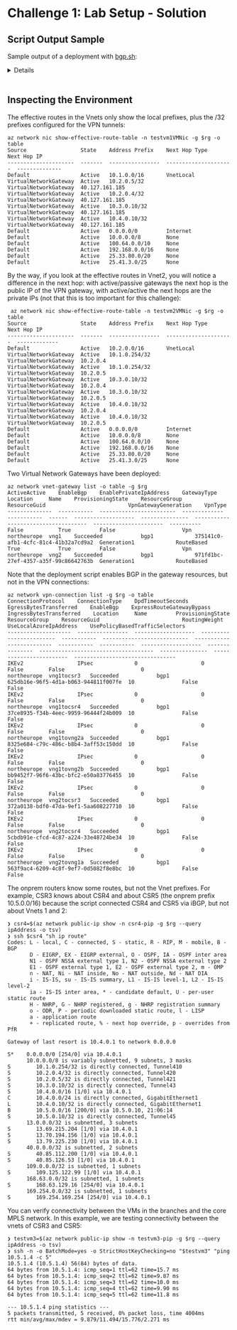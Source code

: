 # Challenge 1: Lab Setup - Solution

## Script Output Sample

Sample output of a deployment with [bgp.sh](https://github.com/erjosito/azcli/blob/master/bgp.sh):

<details>

<pre>
❯ ./bgp.sh "1:vng1:65001,2:vng:65002,3:csr:65100,4:csr:65100,5:csr:65100" "1:2:nobgp,1:3:nobgp,1:4:nobgp,2:3:nobgp,2:4:nobgp,3:4:nobgp,3:5,4:5" fasthackbgp northeurope "supersecretpsk"
All dependencies checked successfully
Azure CLI extension "log-analytics" found with version 0.2.1
Running on BASH
Press any key to start creating Azure resources into Azure subscription "Azure CXP FTA Internal Subscription JOMORE"...

Creating resource group fasthackbgp...
Accepting image terms for cisco:cisco-csr-1000v:16_12-byol:16.12.120190816...
Creating router of type vng1, id 1, ASN 65001...
Creating vnet vng1...
Creating test virtual machine testvm1 in vnet vng1 in new subnet 10.1.1.0/24...
Creating public IP addresses for gateway vng1...
Creating VNG vng1 in active/passive mode...
Creating router of type vng, id 2, ASN 65002...
Creating vnet vng2...
Creating test virtual machine testvm2 in vnet vng2 in new subnet 10.2.1.0/24...
Creating public IP addresses for gateway vng2...
Creating VNG vng2 in active/active mode...
Creating router of type csr, id 3, ASN 65100...
Creating VM csr3-nva in Vnet 10.3.0.0/16...
CSR created with IP address 52.138.173.126. Creating Local Network Gateway now...
Creating router of type csr, id 4, ASN 65100...
Creating VM csr4-nva in Vnet 10.4.0.0/16...
CSR created with IP address 40.69.71.195. Creating Local Network Gateway now...
Creating router of type csr, id 5, ASN 65100...
Creating VM csr5-nva in Vnet 10.5.0.0/16...
CSR created with IP address 52.164.228.44. Creating Local Network Gateway now...
Verifying 1:vng1:65001...
Gateway vng1 status is Updating
Verifying 2:vng:65002...
Gateway vng2 status is Updating
Verifying 3:csr:65100...
VM csr3-nva status is Creating, public IP is 52.138.173.126
Verifying 4:csr:65100...VM csr4-nva status is Creating, public IP is 40.69.71.195
Verifying 5:csr:65100...
VM csr5-nva status is Creating, public IP is 52.164.228.44
Waiting for CSR3 with IP address 52.138.173.126 to answer over SSH...
IP address 52.138.173.126 is available (wait time 3 minutes and 36 seconds). Answer to SSH command "show version | include uptime":
csr3-nva uptime is 0 minutes
Waiting for CSR4 with IP address 40.69.71.195 to answer over SSH...
IP address 40.69.71.195 is available (wait time 1 minutes and 4 seconds). Answer to SSH command "show version | include uptime":
csr4-nva uptime is 0 minutes
Waiting for CSR5 with IP address 52.164.228.44 to answer over SSH...
IP address 52.164.228.44 is available (wait time 1 minutes and 36 seconds). Answer to SSH command "show version | include uptime":
csr5-nva uptime is 1 minute
Our IP seems to be 109.125.122.99
Configuring CSR 52.138.173.126 for VPN and BGP...
Creating VM testvm3 in vnet csr3...
Enabling IP forwarding for csr3...
Our IP seems to be 109.125.122.99
Configuring CSR 40.69.71.195 for VPN and BGP...
Creating VM testvm4 in vnet csr4...
Enabling IP forwarding for csr4...
Our IP seems to be 109.125.122.99
Configuring CSR 52.164.228.44 for VPN and BGP...
Creating VM testvm5 in vnet csr5...
Enabling IP forwarding for csr5...
Adding RFC1918 prefixes to NSG csr3-nvaNSG...
Adding RFC1918 prefixes to NSG csr4-nvaNSG...
Adding RFC1918 prefixes to NSG csr5-nvaNSG...
Adding RFC1918 prefixes to NSG testvm1NSG...
Adding RFC1918 prefixes to NSG testvm2NSG...
Adding RFC1918 prefixes to NSG testvm3NSG...
Adding RFC1918 prefixes to NSG testvm4NSG...
Adding RFC1918 prefixes to NSG testvm5NSG...
Waiting for resource vng1 to finish provisioning...
Resource vng1 provisioning state is Succeeded, wait time 8 minutes and 14 seconds
Waiting for resource vng2 to finish provisioning...
Resource vng2 provisioning state is Succeeded, wait time 0 minutes and 1 seconds
Creating LA workspace log18471...
Configuring diagnostic settings for gateway vng1
Configuring diagnostic settings for gateway vng2
Creating connection between vng1 1 and vng 2, type "nobgp"...
Connecting vng1 and vng2. Finding out information about the gateways...
Extracted info for vpngw1: ASN 65001, 40.127.161.185, 10.1.0.254.
Creating local network gateways for vng1...
Creating local network gateways for vng2...
Extracted info for vpngw2: ASN 65002 GW0 40.127.161.56, 10.2.0.4. GW1 40.127.161.68, 10.2.0.5.
Connecting vng1 to local gateways for vng2...
Connecting vng2 to local gateways for vng1...
Creating connection between vng1 1 and csr 3, type "nobgp"...
Extracted info for vpngw: ASN 65001, 40.127.161.185, 10.1.0.254.
Configuring tunnels between CSR 3 and VPN GW 1
Configuring tunnel 310 in CSR 52.138.173.126...
No routing protocol configured on 310 in CSR 52.138.173.126...
Creating VPN connections in Azure...
Creating connection between vng1 1 and csr 4, type "nobgp"...
Extracted info for vpngw: ASN 65001, 40.127.161.185, 10.1.0.254.
Configuring tunnels between CSR 4 and VPN GW 1
Configuring tunnel 410 in CSR 40.69.71.195...
No routing protocol configured on 410 in CSR 40.69.71.195...
Creating VPN connections in Azure...
Creating connection between vng 2 and csr 3, type "nobgp"...
Extracted info for vpngw: ASN 65002, GW0 40.127.161.56, 10.2.0.4. GW1 40.127.161.68, 10.2.0.5.
Configuring tunnels between CSR 3 and VPN GW 2
Configuring tunnel 320 in CSR 52.138.173.126...
No routing protocol configured on 320 in CSR 52.138.173.126...
Configuring tunnel 321 in CSR 52.138.173.126...
No routing protocol configured on 321 in CSR 52.138.173.126...
Creating VPN connections in Azure...
Creating connection between vng 2 and csr 4, type "nobgp"...
Extracted info for vpngw: ASN 65002, GW0 40.127.161.56, 10.2.0.4. GW1 40.127.161.68, 10.2.0.5.
Configuring tunnels between CSR 4 and VPN GW 2
Configuring tunnel 420 in CSR 40.69.71.195...
No routing protocol configured on 420 in CSR 40.69.71.195...
Configuring tunnel 421 in CSR 40.69.71.195...
No routing protocol configured on 421 in CSR 40.69.71.195...
Creating VPN connections in Azure...
Creating connection between csr 3 and csr 4, type "ospf"...
Configuring tunnel 34 in CSR 52.138.173.126...
Configuring OSPF on tunnel 34 in CSR 52.138.173.126...
Configuring tunnel 43 in CSR 40.69.71.195...
Configuring OSPF on tunnel 43 in CSR 40.69.71.195...
Creating connection between csr 3 and csr 5, type "ospf"...
Configuring tunnel 35 in CSR 52.138.173.126...
Configuring OSPF on tunnel 35 in CSR 52.138.173.126...
Configuring tunnel 53 in CSR 52.164.228.44...
Configuring OSPF on tunnel 53 in CSR 52.164.228.44...
Creating connection between csr 4 and csr 5, type "ospf"...
Configuring tunnel 45 in CSR 40.69.71.195...
Configuring OSPF on tunnel 45 in CSR 40.69.71.195...
Configuring tunnel 54 in CSR 52.164.228.44...
Configuring OSPF on tunnel 54 in CSR 52.164.228.44...
Getting BGP neighbors for router 1:vng1:65001...
BGP neighbors for vng1:

Getting BGP neighbors for router 2:vng:65002...
BGP neighbors for vng2:
Neighbor    ASN    State      ConnectedDuration    RoutesReceived    MessagesSent    MessagesReceived
----------  -----  ---------  -------------------  ----------------  --------------  ------------------
10.2.0.4    65002  Connected  00:15:13.9595914     3                 40              39
10.2.0.5    65002  Unknown                         0                 0               0
10.2.0.4    65002  Unknown                         0                 0               0
10.2.0.5    65002  Connected  00:15:14.1940440     3                 37              42
Getting BGP neighbors for router 3:csr:65100...
BGP neighbors for csr3-nva (52.138.173.126):

Getting BGP neighbors for router 4:csr:65100...
BGP neighbors for csr4-nva (40.69.71.195):

Getting BGP neighbors for router 5:csr:65100...
BGP neighbors for csr5-nva (52.164.228.44):

Your resources should be ready to use in resource group fasthackbgp. Enjoy!
</pre>

</details>
<br>

## Inspecting the Environment

The effective routes in the Vnets only show the local prefixes, plus the /32 prefixes configured for the VPN tunnels:

```
az network nic show-effective-route-table -n testvm1VMNic -g $rg -o table
Source                 State    Address Prefix    Next Hop Type          Next Hop IP
---------------------  -------  ----------------  ---------------------  --------------
Default                Active   10.1.0.0/16       VnetLocal
VirtualNetworkGateway  Active   10.2.0.5/32       VirtualNetworkGateway  40.127.161.185
VirtualNetworkGateway  Active   10.2.0.4/32       VirtualNetworkGateway  40.127.161.185
VirtualNetworkGateway  Active   10.3.0.10/32      VirtualNetworkGateway  40.127.161.185
VirtualNetworkGateway  Active   10.4.0.10/32      VirtualNetworkGateway  40.127.161.185
Default                Active   0.0.0.0/0         Internet
Default                Active   10.0.0.0/8        None
Default                Active   100.64.0.0/10     None
Default                Active   192.168.0.0/16    None
Default                Active   25.33.80.0/20     None
Default                Active   25.41.3.0/25      None
```

By the way, if you look at the effective routes in Vnet2, you will notice a difference in the next hop: with active/passive gateways the next hop is the public IP of the VPN gateway, with active/active the next hops are the private IPs (not that this is too important for this challenge):

```
 az network nic show-effective-route-table -n testvm2VMNic -g $rg -o table
Source                 State    Address Prefix    Next Hop Type          Next Hop IP
---------------------  -------  ----------------  ---------------------  -------------
Default                Active   10.2.0.0/16       VnetLocal
VirtualNetworkGateway  Active   10.1.0.254/32     VirtualNetworkGateway  10.2.0.4
VirtualNetworkGateway  Active   10.1.0.254/32     VirtualNetworkGateway  10.2.0.5
VirtualNetworkGateway  Active   10.3.0.10/32      VirtualNetworkGateway  10.2.0.4
VirtualNetworkGateway  Active   10.3.0.10/32      VirtualNetworkGateway  10.2.0.5
VirtualNetworkGateway  Active   10.4.0.10/32      VirtualNetworkGateway  10.2.0.4
VirtualNetworkGateway  Active   10.4.0.10/32      VirtualNetworkGateway  10.2.0.5
Default                Active   0.0.0.0/0         Internet
Default                Active   10.0.0.0/8        None
Default                Active   100.64.0.0/10     None
Default                Active   192.168.0.0/16    None
Default                Active   25.33.80.0/20     None
Default                Active   25.41.3.0/25      None
```

Two Virtual Network Gateways have been deployed:

```
az network vnet-gateway list -o table -g $rg
ActiveActive    EnableBgp    EnablePrivateIpAddress    GatewayType    Location     Name    ProvisioningState    ResourceGroup    ResourceGuid                          VpnGatewayGeneration    VpnType
--------------  -----------  ------------------------  -------------  -----------  ------  -------------------  ---------------  ------------------------------------  ----------------------  ----------
False           True         False                     Vpn            northeurope  vng1    Succeeded            bgp1             375141c0-afb1-4cfc-81c4-41b32a7cd9a2  Generation1             RouteBased
True            True         False                     Vpn            northeurope  vng2    Succeeded            bgp1             971fd1bc-27ef-4357-a35f-99c86642763b  Generation1             RouteBased
```

Note that the deployment script enables BGP in the gateway resources, but not in the VPN connections:

```
az network vpn-connection list -g $rg -o table
ConnectionProtocol    ConnectionType    DpdTimeoutSeconds    EgressBytesTransferred    EnableBgp    ExpressRouteGatewayBypass    IngressBytesTransferred    Location     Name         ProvisioningState    ResourceGroup    ResourceGuid                          RoutingWeight    UseLocalAzureIpAddress    UsePolicyBasedTrafficSelectors
--------------------  ----------------  -------------------  ------------------------  -----------  ---------------------------  -------------------------  -----------  -----------  -------------------  ---------------  ------------------------------------  ---------------  ------------------------  --------------------------------
IKEv2                 IPsec             0                    0                         False        False                        0                          northeurope  vng1tocsr3   Succeeded            bgp1             625db16e-96f5-4d1a-b063-944811f007fe  10               False                     False
IKEv2                 IPsec             0                    0                         False        False                        0                          northeurope  vng1tocsr4   Succeeded            bgp1             37ce8935-f34b-4eec-9959-96444f24b009  10               False                     False
IKEv2                 IPsec             0                    0                         False        False                        0                          northeurope  vng1tovng2a  Succeeded            bgp1             8325e684-c79c-486c-b8b4-3aff53c150dd  10               False                     False
IKEv2                 IPsec             0                    0                         False        False                        0                          northeurope  vng1tovng2b  Succeeded            bgp1             bb9452f7-96f6-43bc-bfc2-e50a83776455  10               False                     False
IKEv2                 IPsec             0                    0                         False        False                        0                          northeurope  vng2tocsr3   Succeeded            bgp1             372a0138-bdf0-47da-9ef1-5aa608227710  10               False                     False
IKEv2                 IPsec             0                    0                         False        False                        0                          northeurope  vng2tocsr4   Succeeded            bgp1             5cbdb91e-cfcd-4c87-a224-33e48724be34  10               False                     False
IKEv2                 IPsec             0                    0                         False        False                        0                          northeurope  vng2tovng1a  Succeeded            bgp1             563f9ac4-6209-4c8f-9ef7-0d5082f8e8bc  10               False                     False
```

The onprem routers know some routes, but not the Vnet prefixes. For example, CSR3 knows about CSR4 and about CSR5 (the onprem prefix 10.5.0.0/16) because the script connected CSR4 and CSR5 via iBGP, but not about Vnets 1 and 2:

```
❯ csr4=$(az network public-ip show -n csr4-pip -g $rg --query ipAddress -o tsv)
❯ ssh $csr4 "sh ip route"
Codes: L - local, C - connected, S - static, R - RIP, M - mobile, B - BGP
       D - EIGRP, EX - EIGRP external, O - OSPF, IA - OSPF inter area
       N1 - OSPF NSSA external type 1, N2 - OSPF NSSA external type 2
       E1 - OSPF external type 1, E2 - OSPF external type 2, m - OMP
       n - NAT, Ni - NAT inside, No - NAT outside, Nd - NAT DIA
       i - IS-IS, su - IS-IS summary, L1 - IS-IS level-1, L2 - IS-IS level-2
       ia - IS-IS inter area, * - candidate default, U - per-user static route
       H - NHRP, G - NHRP registered, g - NHRP registration summary
       o - ODR, P - periodic downloaded static route, l - LISP
       a - application route
       + - replicated route, % - next hop override, p - overrides from PfR

Gateway of last resort is 10.4.0.1 to network 0.0.0.0

S*    0.0.0.0/0 [254/0] via 10.4.0.1
      10.0.0.0/8 is variably subnetted, 9 subnets, 3 masks
S        10.1.0.254/32 is directly connected, Tunnel410
S        10.2.0.4/32 is directly connected, Tunnel420
S        10.2.0.5/32 is directly connected, Tunnel421
S        10.3.0.10/32 is directly connected, Tunnel43
S        10.4.0.0/16 [1/0] via 10.4.0.1
C        10.4.0.0/24 is directly connected, GigabitEthernet1
L        10.4.0.10/32 is directly connected, GigabitEthernet1
B        10.5.0.0/16 [200/0] via 10.5.0.10, 21:06:14
S        10.5.0.10/32 is directly connected, Tunnel45
      13.0.0.0/32 is subnetted, 3 subnets
S        13.69.215.204 [1/0] via 10.4.0.1
S        13.70.194.156 [1/0] via 10.4.0.1
S        13.79.225.230 [1/0] via 10.4.0.1
      40.0.0.0/32 is subnetted, 2 subnets
S        40.85.112.200 [1/0] via 10.4.0.1
S        40.85.126.53 [1/0] via 10.4.0.1
      109.0.0.0/32 is subnetted, 1 subnets
S        109.125.122.99 [1/0] via 10.4.0.1
      168.63.0.0/32 is subnetted, 1 subnets
S        168.63.129.16 [254/0] via 10.4.0.1
      169.254.0.0/32 is subnetted, 1 subnets
S        169.254.169.254 [254/0] via 10.4.0.1
```

You can verify connectivity between the VMs in the branches and the core MPLS network. In this example, we are testing connectivity between the vnets of CSR3 and CSR5:

```
❯ testvm3=$(az network public-ip show -n testvm3-pip -g $rg --query ipAddress -o tsv)
❯ ssh -n -o BatchMode=yes -o StrictHostKeyChecking=no "$testvm3" "ping 10.5.1.4 -c 5"
10.5.1.4 (10.5.1.4) 56(84) bytes of data.
64 bytes from 10.5.1.4: icmp_seq=1 ttl=62 time=15.7 ms
64 bytes from 10.5.1.4: icmp_seq=2 ttl=62 time=9.87 ms
64 bytes from 10.5.1.4: icmp_seq=3 ttl=62 time=10.0 ms
64 bytes from 10.5.1.4: icmp_seq=4 ttl=62 time=9.90 ms
64 bytes from 10.5.1.4: icmp_seq=5 ttl=62 time=11.8 ms

--- 10.5.1.4 ping statistics ---
5 packets transmitted, 5 received, 0% packet loss, time 4004ms
rtt min/avg/max/mdev = 9.879/11.494/15.776/2.271 ms
```

